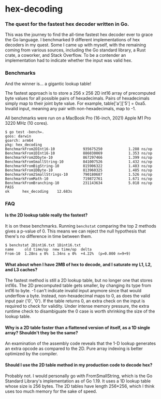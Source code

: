 # hex-decoding

### The quest for the fastest hex decoder written in Go. 
This was the journey to find the all-time fastest hex decoder ever to grace the Go language. 
I benchmarked 9 different implementations of hex decoders in my quest. Some I came up with myself,
with the remaining coming from various sources, including the Go standard library, a Rust crate, a coworker, and Stack Overflow. 
To be a contender an implementation had to indicate whether the input was valid hex.   
### Benchmarks
And the winner is... a gigantic lookup table!

The fastest approach is to store a 256 x 256 2D int16 array of precomputed byte values for all possible pairs of hexadecimals. 
Pairs of hexadecimals simply map to their joint byte value.
For example, table['a']['5'] = 0xa5. Invalid input, meaning any pair with non-hexadecimals, map to -1.

All benchmarks were run on a MacBook Pro (16-inch, 2021) Apple M1 Pro 3220 MHz (10 cores).


```azure
$ go test -bench=.
goos: darwin
goarch: arm64
pkg: hex_decoding
BenchmarkFrom2DInt16-10          	935675250	         1.288 ns/op
BenchmarkFrom1DInt16-10          	886030069	         1.353 ns/op
BenchmarkFrom2Dbyte-10           	867297466	         1.399 ns/op
BenchmarkFromSmallString-10      	841007526	         1.432 ns/op
BenchmarkFromBigString-10        	815906322	         1.483 ns/op
BenchmarkFrom1DByte-10           	813960325	         1.485 ns/op
BenchmarkFrom2SmallStrings-10    	790180687	         1.526 ns/op
BenchmarkFromMath-10             	719872761	         1.671 ns/op
BenchmarkFromBranching-10        	231143634	         5.018 ns/op
PASS
ok  	hex_decoding	12.683s
```
### FAQ 
#### Is the 2D lookup table really the fastest?

It is on these benchmarks. Running `benchstat` comparing the top 2 methods gives a p-value of 0. This means we can reject the null hypothesis that there's no difference in time between them. 
```azure
$ benchstat 2Dint16.txt 1Dint16.txt 
name     old time/op  new time/op  delta
From-10  1.28ns ± 0%  1.34ns ± 0%  +4.22%  (p=0.000 n=9+9)
```

#### What about when I have 2MB of hex to decode, and I saturate my L1, L2, and L3 caches?
The fastest method is still a 2D lookup table, but no longer one that stores int16s. 
The 2D precomputed table gets smaller, by changing its type from int16 to byte. 
-1 can't indicate invalid input anymore since that would underflow a byte. 
Instead, non-hexadecimal maps to 0, as does the valid input pair ('0', '0'). 
If the table returns 0, an extra check on the input is required to check for validity. 
Under intense memory pressure, the extra runtime check to disambiguate the 0 case is worth shrinking the size of the lookup table.

#### Why is a 2D table faster than a flattened version of itself, as a 1D single array? Shouldn't they be the same?
An examination of the assembly code reveals that the 1-D lookup generates an extra opcode as compared to the 2D. Pure array indexing is better optimized by the compiler.

#### Should I use the 2D table method in my production code to decode hex?
Probably not. I would personally go with FromSmallString, which is the Go Standard Library's implementation as of Go 1.19. 
It uses a 1D lookup table whose size is 256 bytes. The 2D tables have length 256*256, which I think uses too much memory for the sake of speed.   